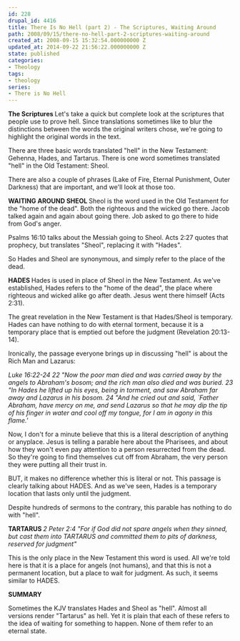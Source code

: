 ```yaml
---
id: 228
drupal_id: 4416
title: There Is No Hell (part 2) - The Scriptures, Waiting Around
path: 2008/09/15/there-no-hell-part-2-scriptures-waiting-around
created_at: 2008-09-15 15:32:54.000000000 Z
updated_at: 2014-09-22 21:56:22.000000000 Z
state: published
categories:
- Theology
tags:
- theology
series:
- There is No Hell
---
```

<strong>The Scriptures
</strong>
Let's take a quick but complete look at the scriptures that people use to prove hell. Since translations sometimes like to blur the distinctions between the words the original writers chose, we're going to highlight the original words in the text.

There are three basic words translated "hell" in the New Testament: Gehenna, Hades, and Tartarus. There is one word sometimes translated "hell" in the Old Testament: Sheol.

There are also a couple of phrases (Lake of Fire, Eternal Punishment, Outer Darkness) that are important, and we'll look at those too.

<strong>
WAITING AROUND
</strong>
<strong>SHEOL
</strong>Sheol is the word used in the Old Testament for the "home of the dead". Both the righteous and the wicked go there. Jacob talked again and again about going there. Job asked to go there to hide from God's anger.

Psalms 16:10 talks about the Messiah going to Sheol. Acts 2:27 quotes that prophecy, but translates "Sheol", replacing it with "Hades".

So Hades and Sheol are synonymous, and simply refer to the place of the dead.

<strong>HADES
</strong>Hades is used in place of Sheol in the New Testament. As we've established, Hades refers to the "home of the dead", the place where righteous and wicked alike go after death. Jesus went there himself (Acts 2:31).

The great revelation in the New Testament is that Hades/Sheol is temporary. Hades can have nothing to do with eternal torment, because it is a temporary place that is emptied out before the judgment (Revelation 20:13-14).

Ironically, the passage everyone brings up in discussing "hell" is about the Rich Man and Lazarus:

<em>Luke 16:22-24
22 "Now the poor man died and was carried away by the angels to Abraham's bosom; and the rich man also died and was buried. 23 "In Hades he lifted up his eyes, being in torment, and saw Abraham far away and Lazarus in his bosom. 24 "And he cried out and said, `Father Abraham, have mercy on me, and send Lazarus so that he may dip the tip of his finger in water and cool off my tongue, for I am in agony in this flame.'</em>

Now, I don't for a minute believe that this is a literal description of anything or anyplace. Jesus is telling a parable here about the Pharisees, and about how they won't even pay attention to a person resurrected from the dead. So they're going to find themselves cut off from Abraham, the very person they were putting all their trust in.

BUT, it makes no difference whether this is literal or not. This passage is clearly talking about HADES. And as we've seen, Hades is a temporary location that lasts only until the judgment.

Despite hundreds of sermons to the contrary, this parable has nothing to do with "hell".

<strong>TARTARUS
</strong><em>2 Peter 2:4
"For if God did not spare angels when they sinned, but cast them into TARTARUS and committed them to pits of darkness, reserved for judgment"</em>

This is the only place in the New Testament this word is used. All we're told here is that it is a place for angels (not humans), and that this is not a permanent location, but a place to wait for judgment. As such, it seems similar to HADES.

<strong>
SUMMARY</strong>

Sometimes the KJV translates Hades and Sheol as "hell". Almost all versions render "Tartarus" as hell. Yet it is plain that each of these refers to the idea of waiting for something to happen. None of them refer to an eternal state.
